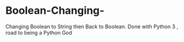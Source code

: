 # Boolean-Changing-
Changing Boolean to String then Back to Boolean. Done with Python 3 , road to being a Python God
